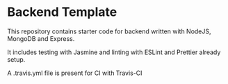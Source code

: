 # Backend Template

This repository contains starter code for backend written with NodeJS, MongoDB and Express.

It includes testing with Jasmine and linting with ESLint and Prettier already setup.

A .travis.yml file is present for CI with Travis-CI
